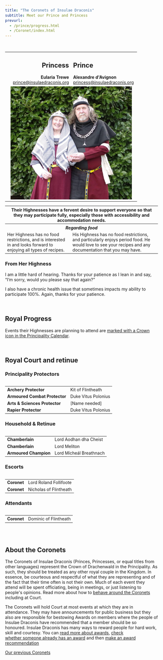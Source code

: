 ```yaml
---
title: "The Coronets of Insulae Draconis"
subtitle: Meet our Prince and Princess
prevurl:
  - /prince/progress.html
  - /Coronet/index.html
---
```

<table class="table table-striped" style="align: center">
    <tbody>
      <tr>
        <td width="50%" style="text-align: right">
          <h2>Princess</h2>
          <strong>Eularia Trewe</strong><br>
          <a href="mailto:princess@insulaedraconis.org" >prince@insulaedraconis.org</a>
        </td>
        <td width="50%" style="text-align: left"><h2>Prince</h2>
            <strong>Alexandre d'Avignon</strong><br>
          <a href="mailto:prince@insulaedraconis.org">princess@insulaedraconis.org</a> <br>
          </td>
      </tr>
      <tr>
        <td colspan="2" style="text-align: center">
          <img width="400" src="/coronet/images/Eularia_Alexandre.jpeg" class="rounded shadow m-3" alt="Prince and Princess of Insulae Draconis"><br>
        </td>
      </tr>
<br>
 <table width="500" cellspacing="0" cellpadding="2">
    <tbody>
      <tr>
        <th colspan="2" style="text-align: center"> Their Highnesses have a fervent desire to support everyone so that they may participate fully, especially those with accessibility and accommodation needs.</th>
      </tr>
        <th colspan="2" style="text-align: center"><i><b>Regarding food</b></i></th>
      </tr>
      <tr>
        <td>
         Her Highness has no food restrictions, and is interested in and looks forward to enjoying all types of recipes.
        </td>
        <td>
         His Highness has no food restrictions, and particularly enjoys period food.  He would love to see your recipes and any documentation that you may have.
        </td>
      </tr>
  </tbody>
  </table>
  
  <h3>From Her Highness</h3>
  <p>I am a little hard of hearing. Thanks for your patience as I lean in and say, “I’m sorry, would you please say that again?”</p>
  <p>I also have a chronic health issue that sometimes impacts my ability to participate 100%. Again, thanks for your patience.</p>
<br />
<div id="mainContent">


  <h2>Royal Progress</h2>

  <p>
  Events their Highnesses are planning to attend are <a href="{% link events/index.html %}">marked with a Crown icon in the Principality Calendar</a>.
  </p>

  <br />
  
  <h2><a name="court"></a>Royal Court and retinue</h2>
  
  <h3>Principality Protectors</h3>
  <table class="table table-striped" style="align: left">
<table width="500" cellspacing="0" cellpadding="2">
    <tbody>
      <tr>
        <td><strong>Archery Protector</strong></td>
        <td>Kit of Flintheath</td>
      </tr>
      <tr>
        <td><strong>Armoured Combat Protector</strong></td>
        <td>Duke Vitus Polonius</td>
      </tr>
      <tr>
        <td><strong>Arts & Sciences Protector</strong>
        </td>
        <td>
        [Name needed]
        </td>
      </tr>
      <tr>
        <td><strong>Rapier Protector</strong></td>
        <td>Duke Vitus Polonius
        </td>
      </tr>

  </tbody>
  </table>
    <h3>Household & Retinue</h3>
  <table class="table table-striped" style="align: left">
<table width="500" cellspacing="0" cellpadding="2">
    <tbody>
      <tr>
        <td><strong>Chamberlain</strong></td>
        <td>Lord Aodhan dha Cheist</td>
      </tr>
      <tr>
        <td><strong>Chamberlain</strong></td>
        <td>Lord Meliton</td>
      </tr>
      <tr>
        <td><strong>Armoured Champion</strong>
        </td>
        <td>
        Lord Mícheál Breathnach
        </td>
      </tr>
  </tbody>
  </table>
    <h3>Escorts</h3>
  <table class="table table-striped" style="align: left">
<table width="500" cellspacing="0" cellpadding="2">
    <tbody>
      <tr>
        <td><strong>Coronet</strong></td>
        <td>Lord Roland Follifoote</td>
      </tr>
      <tr>
        <td><strong>Coronet</strong></td>
        <td>Nicholas of Flintheath</td>
      </tr>
  </tbody>
</table>
    <h3>Attendants</h3>
  <table class="table table-striped" style="align: left">
<table width="500" cellspacing="0" cellpadding="2">
    <tbody>
      <tr>
        <td><strong>Coronet</strong></td>
        <td>Dominic of Flintheath</td>
      </tr>
  </tbody>
</table>
    
<br />
<br />
  <h2>About the Coronets</h2>

  <p>The Coronets of Insulae Draconis (Princes, Princesses, or equal titles from other languages) represent the Crown of Drachenwald in the Principality. As such, they should be treated as any other royal couple in the Kingdom. In essence, be courteous and respectful of what they are representing and of the fact that their time often is not their own. Much of each event they attend will be spent officiating, being in meetings, or just listening to people's opinions. Read more about how to <a href="{% link coronet/behaviour-around-royal-couple.md %}">behave around the Coronets</a> including at Court.</p>

  <p>The Coronets will hold Court at most events at which they are in attendance. They may have announcements for public business but they also are responsible for bestowing Awards on members where the people of Insulae Draconis have recommended that a member should be so honoured. Insulae Draconis has many ways to reward people for hard work, skill and courtesy. You can <a href="{% link activities/heraldry/awards.md %}">read more about awards</a>, <a href="http://op.drachenwald.sca.org/"> check whether someone already has an award</a> and then <a href="{% link coronet/recommend.html %}">make an award recommendation</a></p>
    
  <p class="text-center"><a class="btn btn-primary" href="{% link coronet/past.md %}">Our previous Coronets</a></p>
  
